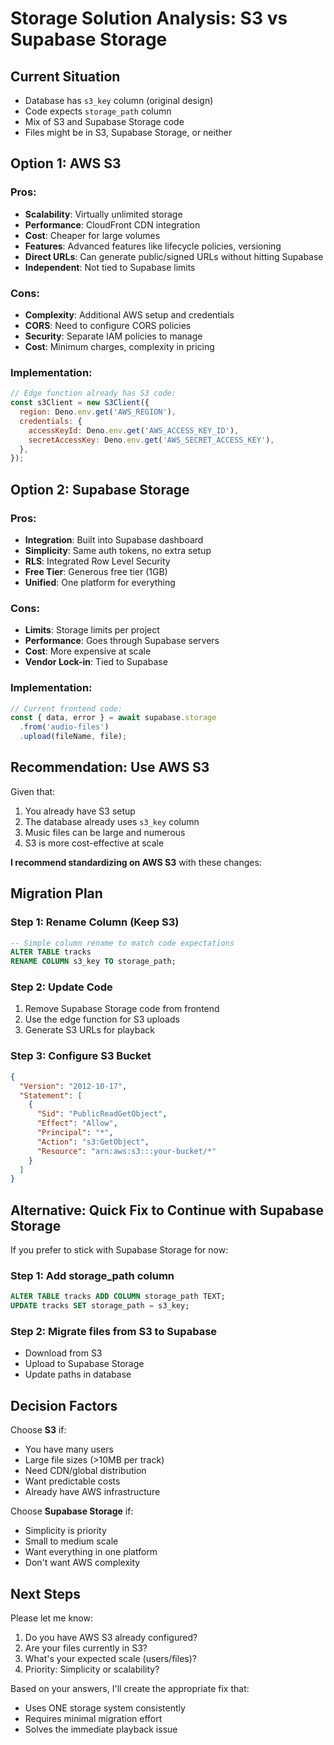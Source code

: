 # Storage Solution Analysis: S3 vs Supabase Storage

## Current Situation
- Database has `s3_key` column (original design)
- Code expects `storage_path` column
- Mix of S3 and Supabase Storage code
- Files might be in S3, Supabase Storage, or neither

## Option 1: AWS S3

### Pros:
- **Scalability**: Virtually unlimited storage
- **Performance**: CloudFront CDN integration
- **Cost**: Cheaper for large volumes
- **Features**: Advanced features like lifecycle policies, versioning
- **Direct URLs**: Can generate public/signed URLs without hitting Supabase
- **Independent**: Not tied to Supabase limits

### Cons:
- **Complexity**: Additional AWS setup and credentials
- **CORS**: Need to configure CORS policies
- **Security**: Separate IAM policies to manage
- **Cost**: Minimum charges, complexity in pricing

### Implementation:
```javascript
// Edge function already has S3 code:
const s3Client = new S3Client({
  region: Deno.env.get('AWS_REGION'),
  credentials: {
    accessKeyId: Deno.env.get('AWS_ACCESS_KEY_ID'),
    secretAccessKey: Deno.env.get('AWS_SECRET_ACCESS_KEY'),
  },
});
```

## Option 2: Supabase Storage

### Pros:
- **Integration**: Built into Supabase dashboard
- **Simplicity**: Same auth tokens, no extra setup
- **RLS**: Integrated Row Level Security
- **Free Tier**: Generous free tier (1GB)
- **Unified**: One platform for everything

### Cons:
- **Limits**: Storage limits per project
- **Performance**: Goes through Supabase servers
- **Cost**: More expensive at scale
- **Vendor Lock-in**: Tied to Supabase

### Implementation:
```javascript
// Current frontend code:
const { data, error } = await supabase.storage
  .from('audio-files')
  .upload(fileName, file);
```

## Recommendation: Use AWS S3

Given that:
1. You already have S3 setup
2. The database already uses `s3_key` column
3. Music files can be large and numerous
4. S3 is more cost-effective at scale

**I recommend standardizing on AWS S3** with these changes:

## Migration Plan

### Step 1: Rename Column (Keep S3)
```sql
-- Simple column rename to match code expectations
ALTER TABLE tracks 
RENAME COLUMN s3_key TO storage_path;
```

### Step 2: Update Code
1. Remove Supabase Storage code from frontend
2. Use the edge function for S3 uploads
3. Generate S3 URLs for playback

### Step 3: Configure S3 Bucket
```json
{
  "Version": "2012-10-17",
  "Statement": [
    {
      "Sid": "PublicReadGetObject",
      "Effect": "Allow",
      "Principal": "*",
      "Action": "s3:GetObject",
      "Resource": "arn:aws:s3:::your-bucket/*"
    }
  ]
}
```

## Alternative: Quick Fix to Continue with Supabase Storage

If you prefer to stick with Supabase Storage for now:

### Step 1: Add storage_path column
```sql
ALTER TABLE tracks ADD COLUMN storage_path TEXT;
UPDATE tracks SET storage_path = s3_key;
```

### Step 2: Migrate files from S3 to Supabase
- Download from S3
- Upload to Supabase Storage
- Update paths in database

## Decision Factors

Choose **S3** if:
- You have many users
- Large file sizes (>10MB per track)
- Need CDN/global distribution
- Want predictable costs
- Already have AWS infrastructure

Choose **Supabase Storage** if:
- Simplicity is priority
- Small to medium scale
- Want everything in one platform
- Don't want AWS complexity

## Next Steps

Please let me know:
1. Do you have AWS S3 already configured?
2. Are your files currently in S3?
3. What's your expected scale (users/files)?
4. Priority: Simplicity or scalability?

Based on your answers, I'll create the appropriate fix that:
- Uses ONE storage system consistently
- Requires minimal migration effort
- Solves the immediate playback issue